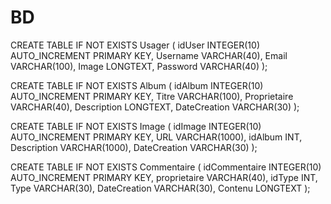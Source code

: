 # BD
CREATE TABLE IF NOT EXISTS Usager
(
idUser INTEGER(10) AUTO_INCREMENT PRIMARY KEY,
Username VARCHAR(40),
Email VARCHAR(100),
Image LONGTEXT,
Password VARCHAR(40)
);

CREATE TABLE IF NOT EXISTS Album
(
idAlbum INTEGER(10) AUTO_INCREMENT PRIMARY KEY,
Titre VARCHAR(100),
Proprietaire VARCHAR(40),
Description LONGTEXT,
DateCreation VARCHAR(30)
);

CREATE TABLE IF NOT EXISTS Image
(
idImage INTEGER(10) AUTO_INCREMENT PRIMARY KEY,
URL VARCHAR(1000),
idAlbum INT,
Description VARCHAR(1000),
DateCreation VARCHAR(30)
);

CREATE TABLE IF NOT EXISTS Commentaire
(
idCommentaire INTEGER(10) AUTO_INCREMENT PRIMARY KEY,
proprietaire VARCHAR(40),
idType INT,
Type VARCHAR(30),
DateCreation VARCHAR(30),
Contenu LONGTEXT
);
